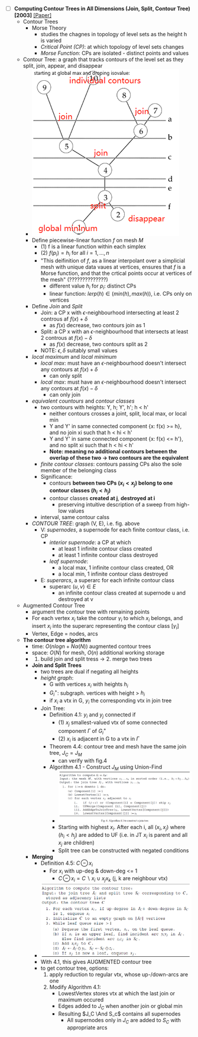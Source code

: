 - [ ] **Computing Contour Trees in All Dimensions (Join, Split, Contour Tree) [2003]** [[Paper]](pdfs/computing_contour_trees_in_all_dimensions.pdf)
  - Contour Trees
    - Morse Theory
      - studies the chagnes in topology of level sets as the height h is varied
      - *Critical Point (CP)*: at which topology of level sets changes
      - *Morse Function*: CPs are isolated - distinct points and values
  - Contour Tree: a graph that tracks contours of the level set as they split, join, appear, and disappear
    - ![eq](imgs/contour_tree0.png)
    - Define piecewise-linear function $f$ on mesh $M$
      - (1) f is a linear function within each simplex
      - (2) $f(p_i)=h_i$ for all $i=1,...,n$ 
      - "This deifinition of $f$, as a linear interpolant over a simplicial mesh with unique data vaues at vertices, ensures that $f$ is a Morse function, and that the crtical points occur at vertices of the mesh" (??????????????)
        - different value $h_i$ for $p_i$: distinct CPs
        - linear function: $lerp(h)\in(min(h), max(h))$, i.e. CPs only on vertices
    - Define *Join* and *Split*
      - Join: a CP x with $\epsilon$-neighbourhood intersecting at least 2 controus af $f(x)+\delta$
        - as $f(x)$ decrease, two contours join as 1
      - Split: a CP x with an $\epsilon$-neighbourhood that intersects at least 2 controus at $f(x)-\delta$
        - as $f(x)$ decrease, two contours split as 2
      - NOTE: $\epsilon,\delta$ suitably small values
    - *local maximum* and *local minimum*
      - *local max*: must have an  $\epsilon$-neighbourhood doesn't intersect any contours at $f(x)+\delta$
        - can only split
      - *local max*: must have an  $\epsilon$-neighbourhood doesn't intersect any contours at $f(x)-\delta$
        - can only join
    - *equivalent countours* and *contour classes*
      - two contours with heights: Y, h; Y', h'; h < h'
        - neither contours crosses a joint, split, local max, or local min
        - Y and Y' in same connected component {x: f(x) >= h}, and no join xi such that h < hi < h'
        - Y and Y' in same connected component {x: f(x) <= h'}, and no split xi such that h < hi < h'
        - **Note: meaning no additional contours between the overlap of these two -> two contours are the equivalent**
      - *finite contour classes*: contours passing CPs also the sole member of the belonging class
      - Significance:
        - contours **between two CPs ($x_i<x_j$) belong to one contour classes ($h_i<h_j$)**
        - contour classes **created at j**, **destroyed at i**
          - preserving intuitive description of a sweep from high-low values
      - interval, same contour calss
    - *CONTOUR TREE*: graph (V, E), i.e. fig. above
      - V: *supernodes*, a supernode for each finite contour class, i.e. CP
        - *interior supernode*: a CP at which
          - at least 1 infinite contour class created
          - at least 1 infinite contour class destroyed
        - *leaf supernode*:
          - a local max, 1 infinite contour class created, OR
          - a local min, 1 infinite contour class destroyed
      - E: *superarcs*, a superarc for each infinite contour class
        - superarc $(u,v)\in E$
          - an infinite contour class created at supernode u and destroyed at v
  - Augmented Contour Tree
    - argument the contour tree with remaining points
    - For each vertex $x_i$ take the contour $\gamma_i$ to which $x_i$ belongs, and insert $x_i$ into the superarc representing the contour class $[\gamma_i]$
    - Vertex, Edge = nodes, arcs 
  - **The contour tree algorithm**
    - time: $O(nlogn+N\alpha(N))$ augmented contour trees
    - space: $O(N)$ for mesh, $O(n)$ additional working storage
    - 1. build join and split tress -> 2. merge two trees
    - **Join and Split Trees**
      - two trees are dual if negating all heights
      - *height graph*:
        - G with vertices $x_i$ with heights $h_i$
        - $G^+_i$: subgraph. vertices with height > $h_i$
        - if $x_i$ a vtx in G, $y_i$ the corresponding vtx in join tree
      - Join Tree:
        - Definition 4.1: $y_i$ and $y_j$ connected if
          - (1) $x_j$ smallest-valued vtx of some connected component $\Gamma$ of $G_i^+$
          - (2) $x_i$ is adjacent in G to a vtx in $\Gamma$
        - Theorem 4.4: contour tree and mesh have the same join tree, $J_C=J_M$ 
          - can verify with fig.4
        - Algorithm 4.1 - Construct $J_M$ using Union-Find
          - ![nn](imgs/ct_jt_algorithm.png)
          - Starting with highest $x_i$. After each i, all $(x_i, x_j)$ where $(h_i < h_j)$ are added to UF (i.e. in JT $x_i$ is parent and all $x_j$ are children)
          - Split tree can be constructed with negated conditions
    - **Merging**
      - Definition 4.5: $C\,\ominus\,x_i$ 
        - For $x_i$ with up-deg & down-deg <= 1
          - $C\,\ominus\,x_i=C\backslash x_i \cup x_jx_k$ (j, k are neighbour vtx)
      - ![nn](imgs/ct_merge.png)
      - With 4.1, this gives AUGMENTED contour tree
      - to get contour tree, options:
        1. apply reduction to regular vtx, whose up-/down-arcs are one
        2. Modify Algorithm 4.1:
           - LowestVertex stores vtx at which the last join or maximum occured
           - Edges added to $J_C$ when another join or global min
           - Resulting $J_C \And S_c$ contains all supernodes
             - All supernodes only in $J_C$ are added to $S_C$ with appropriate arcs